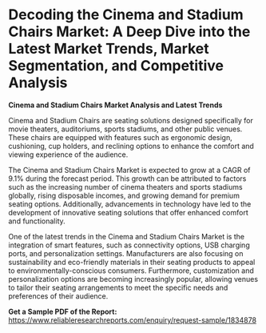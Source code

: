 <p><h1>Decoding the Cinema and Stadium Chairs Market: A Deep Dive into the Latest Market Trends, Market Segmentation, and Competitive Analysis</h1></p><p><strong>Cinema and Stadium Chairs Market Analysis and Latest Trends</strong></p>
<p><p>Cinema and Stadium Chairs are seating solutions designed specifically for movie theaters, auditoriums, sports stadiums, and other public venues. These chairs are equipped with features such as ergonomic design, cushioning, cup holders, and reclining options to enhance the comfort and viewing experience of the audience.</p><p>The Cinema and Stadium Chairs Market is expected to grow at a CAGR of 9.1% during the forecast period. This growth can be attributed to factors such as the increasing number of cinema theaters and sports stadiums globally, rising disposable incomes, and growing demand for premium seating options. Additionally, advancements in technology have led to the development of innovative seating solutions that offer enhanced comfort and functionality.</p><p>One of the latest trends in the Cinema and Stadium Chairs Market is the integration of smart features, such as connectivity options, USB charging ports, and personalization settings. Manufacturers are also focusing on sustainability and eco-friendly materials in their seating products to appeal to environmentally-conscious consumers. Furthermore, customization and personalization options are becoming increasingly popular, allowing venues to tailor their seating arrangements to meet the specific needs and preferences of their audience.</p></p>
<p><strong>Get a Sample PDF of the Report:&nbsp;</strong> <a href="https://www.reliableresearchreports.com/enquiry/request-sample/1834878">https://www.reliableresearchreports.com/enquiry/request-sample/1834878</a></p>
<p>&nbsp;</p>
<p><strong>Cinema and Stadium Chairs Major Market Players</strong></p>
<p><p>The cinema and stadium chairs market is highly competitive with several key players dominating the industry. </p><p>Figueras Group is a leading company in the market known for its innovative and high-quality seating solutions for cinemas and stadiums. The company has a strong global presence and continues to expand its market share through strategic partnerships and acquisitions. </p><p>Ferco is another prominent player in the industry, offering a wide range of seating options for cinemas and stadiums. The company has seen steady market growth over the years, driven by its focus on customer satisfaction and product innovation. </p><p>VIP Cinema Seating is known for its luxurious and comfortable seating options, catering to high-end cinemas and stadiums. The company has experienced significant market growth due to its premium offerings and strong brand reputation. </p><p>In terms of market size and revenue, Figueras Group is estimated to have annual sales revenue of over $100 million, making it one of the largest players in the industry. Ferco and VIP Cinema Seating also have significant market share and revenue, with annual sales in the tens of millions. </p><p>Looking ahead, the cinema and stadium chairs market is expected to continue growing, driven by factors such as increasing demand for premium seating options, technological advancements, and the rising popularity of entertainment venues. Companies that focus on innovation, quality, and customer satisfaction are likely to see continued market success and growth in the coming years.</p></p>
<p>&nbsp;</p>
<p><strong>What Are The Key Opportunities For Cinema and Stadium Chairs Manufacturers?</strong></p>
<p><p>The global Cinema and Stadium Chairs market is experiencing steady growth due to increasing investments in entertainment infrastructure and rising demand for comfortable seating facilities. The market is expected to witness a CAGR of 5.3% from 2021 to 2026. Factors such as technological advancements in seating design, growing number of multiplexes and sports events, and rising disposable income levels are driving the market growth. In addition, the trend towards luxury cinema experiences and customization options in stadium seating are expected to further boost market demand in the coming years. Overall, the future outlook for the Cinema and Stadium Chairs market looks promising.</p></p>
<p><strong>Inquire or Share Your Questions If Any Before Purchasing This Report:</strong> <a href="https://www.reliableresearchreports.com/enquiry/pre-order-enquiry/1834878">https://www.reliableresearchreports.com/enquiry/pre-order-enquiry/1834878</a></p>
<p>&nbsp;</p>
<p><strong>Market Segmentation</strong></p>
<p><strong>The Cinema and Stadium Chairs Market Analysis by types is segmented into:</strong></p>
<p><ul><li>Metal Type</li><li>Plastic Type</li><li>Others</li></ul></p>
<p><p>The cinema and stadium chairs market can be classified into three main types based on the materials used: metal type, plastic type, and others. Metal type chairs are typically more durable and long-lasting, making them a popular choice for stadiums. Plastic type chairs are lightweight and easy to clean, making them ideal for cinemas. The "others" category may include chairs made from materials such as wood or fabric. Each type offers unique benefits and caters to different preferences and requirements in the market.</p></p>
<p><strong>Purchase this Report:&nbsp;</strong><a href="https://www.reliableresearchreports.com/purchase/1834878">https://www.reliableresearchreports.com/purchase/1834878</a></p>
<p>&nbsp;</p>
<p><strong>The Cinema and Stadium Chairs Market Industry Research by Application is segmented into:</strong></p>
<p><ul><li>Cinema</li><li>Stadium</li></ul></p>
<p><p>The cinema and stadium chairs market focuses on providing comfortable and durable seating solutions for entertainment venues such as movie theaters and sports stadiums. These chairs are designed to enhance the viewing experience for audiences by offering ergonomic support and convenience. They are equipped with features like cup holders, armrests, and reclining mechanisms to ensure maximum comfort for extended periods of sitting. The cinema and stadium chairs market caters to the unique needs of these entertainment environments by offering a wide range of options to suit different venues and audience preferences.</p></p>
<p>&nbsp;</p>
<p><strong>In terms of Region, the Cinema and Stadium Chairs Market Players available by Region are:</strong></p>
<p>
    <p> <strong> North America: </strong>
        <ul>
            <li>United States</li>
            <li>Canada</li>
        </ul>
        </p> 
    <p> <strong> Europe: </strong>
        <ul>
            <li>Germany</li>
            <li>France</li>
            <li>U.K.</li>
            <li>Italy</li>
            <li>Russia</li>
        </ul>
        </p> 
    <p> <strong> Asia-Pacific: </strong>
        <ul>
            <li>China</li>
            <li>Japan</li>
            <li>South Korea</li>
            <li>India</li>
            <li>Australia</li>
            <li>China Taiwan</li>
            <li>Indonesia</li>
            <li>Thailand</li>
            <li>Malaysia</li>
        </ul>
        </p> 
    <p> <strong> Latin America: </strong>
        <ul>
            <li>Mexico</li>
            <li>Brazil</li>
            <li>Argentina Korea</li>
            <li>Colombia</li>
        </ul>
        </p> 
    <p> <strong> Middle East & Africa: </strong>
        <ul>
            <li>Turkey</li>
            <li>Saudi</li>
            <li>Arabia</li>
            <li>UAE</li>
            <li>Korea</li>
        </ul>
    </p>
    </p>
<p><p>The cinema and stadium chairs market is expected to witness significant growth in key regions such as North America (NA), Asia Pacific (APAC), Europe, the United States of America (USA), and China. Among these regions, Asia Pacific is anticipated to dominate the market with a market share of approximately 35%, followed by North America at 30%, Europe at 25%, the USA at 7%, and China at 3%. This global distribution reflects the growing demand for cinema and stadium seating infrastructure in rapidly developing economies.</p></p>
<p><strong>Purchase this Report: </strong><a href="https://www.reliableresearchreports.com/purchase/1834878">https://www.reliableresearchreports.com/purchase/1834878</a></p>
<p>&nbsp;<strong>Get a Sample PDF of the Report:&nbsp;&nbsp;</strong><a href="https://www.reliableresearchreports.com/enquiry/request-sample/1834878">https://www.reliableresearchreports.com/enquiry/request-sample/1834878</a></p>
<p><strong></strong></p>
<p><p><a href="https://medium.com/@markkautzer09/erwinase-market-research-report-its-history-and-forecast-2024-to-2031-6be9eff468e5">Erwinase Market</a></p><p><a href="https://medium.com/@markkautzer09/ivermectin-medication-market-comprehensive-assessment-by-type-application-and-geography-f8cdfb9f66ca">Ivermectin Medication Market</a></p><p><a href="https://medium.com/@markkautzer09/fujimycin-market-size-and-market-trends-complete-industry-overview-2024-to-2031-80c02a2aadcb">Fujimycin Market</a></p><p><a href="https://medium.com/@markkautzer09/tip-location-devices-market-comprehensive-assessment-by-type-application-and-geography-695d89a515ce">Tip Location Devices Market</a></p><p><a href="https://medium.com/@markkautzer09/allogeneic-stem-cells-market-research-report-its-history-and-forecast-2024-to-2031-b35828907907">Allogeneic Stem Cells Market</a></p></p>